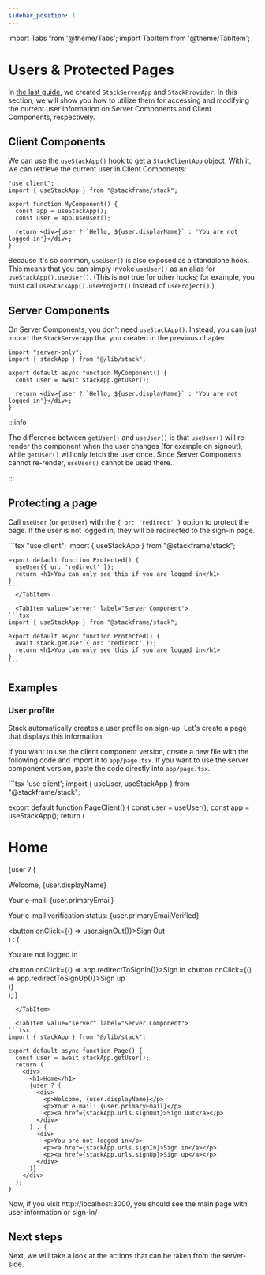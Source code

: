 ```yaml
---
sidebar_position: 1
---
```


import Tabs from '@theme/Tabs';
import TabItem from '@theme/TabItem';


# Users & Protected Pages

In [the last guide](/docs/getting-started/setup), we created `StackServerApp` and `StackProvider`. In this section, we will show you how to utilize them for accessing and modifying the current user information on Server Components and Client Components, respectively.

## Client Components

We can use the `useStackApp()` hook to get a `StackClientApp` object. With it, we can retrieve the current user in Client Components:

```tsx
"use client";
import { useStackApp } from "@stackframe/stack";

export function MyComponent() {
  const app = useStackApp();
  const user = app.useUser();

  return <div>{user ? `Hello, ${user.displayName}` : 'You are not logged in'}</div>;
}
```

Because it's so common, `useUser()` is also exposed as a standalone hook. This means that you can simply invoke `useUser()` as an alias for `useStackApp().useUser()`. (This is not true for other hooks; for example, you must call `useStackApp().useProject()` instead of `useProject()`.)

## Server Components

On Server Components, you don't need `useStackApp()`. Instead, you can just import the `StackServerApp` that you created in the previous chapter:

```tsx
import "server-only";
import { stackApp } from "@/lib/stack";

export default async function MyComponent() {
  const user = await stackApp.getUser();

  return <div>{user ? `Hello, ${user.displayName}` : 'You are not logged in'}</div>;
}
```

:::info

The difference between `getUser()` and `useUser()` is that `useUser()` will re-render the component when the user changes (for example on signout), while `getUser()` will only fetch the user once. Since Server Components cannot re-render, `useUser()` cannot be used there. 

:::


## Protecting a page

Call `useUser` (or `getUser`) with the `{ or: 'redirect' }` option to protect the page. If the user is not logged in, they will be redirected to the sign-in page.

<Tabs>
  <TabItem value="client" label="Client Component" default>
    ```tsx
    "use client";
    import { useStackApp } from "@stackframe/stack";

    export default function Protected() {
      useUser({ or: 'redirect' });
      return <h1>You can only see this if you are logged in</h1>
    }
    ```
      </TabItem>

      <TabItem value="server" label="Server Component">
    ```tsx
    import { useStackApp } from "@stackframe/stack";

    export default async function Protected() {
      await stack.getUser({ or: 'redirect' });
      return <h1>You can only see this if you are logged in</h1>
    }
    ```
  </TabItem>
</Tabs>

## Examples

### User profile

Stack automatically creates a user profile on sign-up. Let's create a page that displays this information.

If you want to use the client component version, create a new file with the following code and import it to `app/page.tsx`. If you want to use the server component version, paste the code directly into `app/page.tsx`.

<Tabs>
  <TabItem value="client" label="Client Component" default>
```tsx
'use client';
import { useUser, useStackApp } from "@stackframe/stack";

export default function PageClient() {
  const user = useUser();
  const app = useStackApp();
  return (
    <div>
      <h1>Home</h1>
      {user ? (
        <div>
          <p>Welcome, {user.displayName}</p>
          <p>Your e-mail: {user.primaryEmail}</p>
          <p>Your e-mail verification status: {user.primaryEmailVerified}</p>
          <button onClick={() => user.signOut()}>Sign Out</button>
        </div>
      ) : (
        <div>
          <p>You are not logged in</p>
          <button onClick={() => app.redirectToSignIn()}>Sign in</button>
          <button onClick={() => app.redirectToSignUp()}>Sign up</button>
        </div>
      )}
    </div>
  );
}
```
  </TabItem>

  <TabItem value="server" label="Server Component">
```tsx
import { stackApp } from "@/lib/stack";

export default async function Page() {
  const user = await stackApp.getUser();
  return (
    <div>
      <h1>Home</h1>
      {user ? (
        <div>
          <p>Welcome, {user.displayName}</p>
          <p>Your e-mail: {user.primaryEmail}</p>
          <p><a href={stackApp.urls.signOut}>Sign Out</a></p>
        </div>
      ) : (
        <div>
          <p>You are not logged in</p>
          <p><a href={stackApp.urls.signIn}>Sign in</a></p>
          <p><a href={stackApp.urls.signUp}>Sign up</a></p>
        </div>
      )}
    </div>
  );
}
```
  </TabItem>
</Tabs>

Now, if you visit http://localhost:3000, you should see the main page with user information or sign-in/

## Next steps

Next, we will take a look at the actions that can be taken from the server-side.
